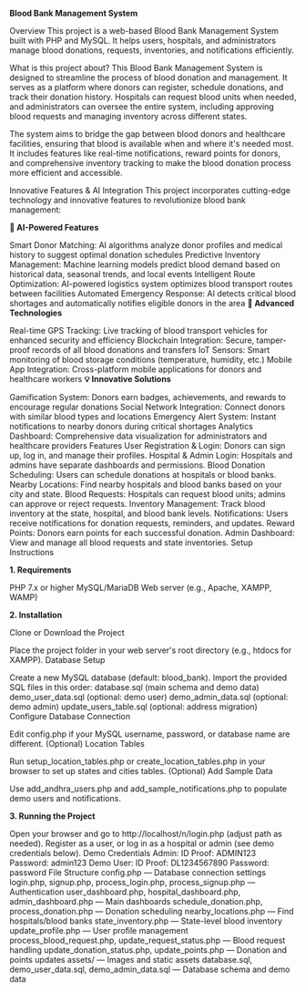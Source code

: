 **Blood Bank Management System**

Overview
This project is a web-based Blood Bank Management System built with PHP and MySQL. It helps users, hospitals, and administrators manage blood donations, requests, inventories, and notifications efficiently.

What is this project about?
This Blood Bank Management System is designed to streamline the process of blood donation and management. It serves as a platform where donors can register, schedule donations, and track their donation history. Hospitals can request blood units when needed, and administrators can oversee the entire system, including approving blood requests and managing inventory across different states.

The system aims to bridge the gap between blood donors and healthcare facilities, ensuring that blood is available when and where it's needed most. It includes features like real-time notifications, reward points for donors, and comprehensive inventory tracking to make the blood donation process more efficient and accessible.

Innovative Features & AI Integration
This project incorporates cutting-edge technology and innovative features to revolutionize blood bank management:

**🤖 AI-Powered Features**

Smart Donor Matching: AI algorithms analyze donor profiles and medical history to suggest optimal donation schedules
Predictive Inventory Management: Machine learning models predict blood demand based on historical data, seasonal trends, and local events
Intelligent Route Optimization: AI-powered logistics system optimizes blood transport routes between facilities
Automated Emergency Response: AI detects critical blood shortages and automatically notifies eligible donors in the area
**🚀 Advanced Technologies**

Real-time GPS Tracking: Live tracking of blood transport vehicles for enhanced security and efficiency
Blockchain Integration: Secure, tamper-proof records of all blood donations and transfers
IoT Sensors: Smart monitoring of blood storage conditions (temperature, humidity, etc.)
Mobile App Integration: Cross-platform mobile applications for donors and healthcare workers
**💡 Innovative Solutions**

Gamification System: Donors earn badges, achievements, and rewards to encourage regular donations
Social Network Integration: Connect donors with similar blood types and locations
Emergency Alert System: Instant notifications to nearby donors during critical shortages
Analytics Dashboard: Comprehensive data visualization for administrators and healthcare providers
Features
User Registration & Login: Donors can sign up, log in, and manage their profiles.
Hospital & Admin Login: Hospitals and admins have separate dashboards and permissions.
Blood Donation Scheduling: Users can schedule donations at hospitals or blood banks.
Nearby Locations: Find nearby hospitals and blood banks based on your city and state.
Blood Requests: Hospitals can request blood units; admins can approve or reject requests.
Inventory Management: Track blood inventory at the state, hospital, and blood bank levels.
Notifications: Users receive notifications for donation requests, reminders, and updates.
Reward Points: Donors earn points for each successful donation.
Admin Dashboard: View and manage all blood requests and state inventories.
Setup Instructions

**1. Requirements**

PHP 7.x or higher
MySQL/MariaDB
Web server (e.g., Apache, XAMPP, WAMP)

**2. Installation**

Clone or Download the Project

Place the project folder in your web server's root directory (e.g., htdocs for XAMPP).
Database Setup

Create a new MySQL database (default: blood_bank).
Import the provided SQL files in this order:
database.sql (main schema and demo data)
demo_user_data.sql (optional: demo user)
demo_admin_data.sql (optional: demo admin)
update_users_table.sql (optional: address migration)
Configure Database Connection

Edit config.php if your MySQL username, password, or database name are different.
(Optional) Location Tables

Run setup_location_tables.php or create_location_tables.php in your browser to set up states and cities tables.
(Optional) Add Sample Data

Use add_andhra_users.php and add_sample_notifications.php to populate demo users and notifications.

**3. Running the Project**

Open your browser and go to http://localhost/n/login.php (adjust path as needed).
Register as a user, or log in as a hospital or admin (see demo credentials below).
Demo Credentials
Admin:
ID Proof: ADMIN123
Password: admin123
Demo User:
ID Proof: DL1234567890
Password: password
File Structure
config.php — Database connection settings
login.php, signup.php, process_login.php, process_signup.php — Authentication
user_dashboard.php, hospital_dashboard.php, admin_dashboard.php — Main dashboards
schedule_donation.php, process_donation.php — Donation scheduling
nearby_locations.php — Find hospitals/blood banks
state_inventory.php — State-level blood inventory
update_profile.php — User profile management
process_blood_request.php, update_request_status.php — Blood request handling
update_donation_status.php, update_points.php — Donation and points updates
assets/ — Images and static assets
database.sql, demo_user_data.sql, demo_admin_data.sql — Database schema and demo data
